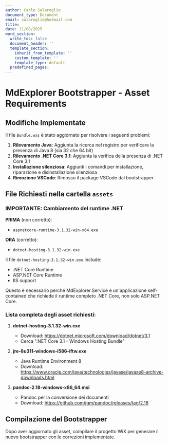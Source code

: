 ```yaml
---
author: Carlo Salaroglio
document_type: Document
email: salaroglio@hotmail.com
title: 
date: 11/08/2025
word_section:
  write_toc: false
  document_header: ''
  template_section:
    inherit_from_template: ''
    custom_template: ''
    template_type: default
  predefined_pages: 
---
```

# MdExplorer Bootstrapper - Asset Requirements

## Modifiche Implementate

Il file `Bundle.wxs` è stato aggiornato per risolvere i seguenti problemi:

1. **Rilevamento Java**: Aggiunta la ricerca nel registro per verificare la presenza di Java 8 (sia 32 che 64 bit)
2. **Rilevamento .NET Core 3.1**: Aggiunta la verifica della presenza di .NET Core 3.1
3. **Installazione silenziosa**: Aggiunti i comandi per installazione, riparazione e disinstallazione silenziosa
4. **Rimozione VSCode**: Rimosso il package VSCode dal bootstrapper

## File Richiesti nella cartella `assets`

### IMPORTANTE: Cambiamento del runtime .NET

**PRIMA** (non corretto):
- `aspnetcore-runtime-3.1.32-win-x64.exe`

**ORA** (corretto):
- `dotnet-hosting-3.1.32-win.exe`

Il file `dotnet-hosting-3.1.32-win.exe` include:
- .NET Core Runtime
- ASP.NET Core Runtime
- IIS support

Questo è necessario perché MdExplorer.Service è un'applicazione self-contained che richiede il runtime completo .NET Core, non solo ASP.NET Core.

### Lista completa degli asset richiesti:

1. **dotnet-hosting-3.1.32-win.exe**
   - Download: https://dotnet.microsoft.com/download/dotnet/3.1
   - Cerca ".NET Core 3.1 - Windows Hosting Bundle"

2. **jre-8u311-windows-i586-iftw.exe**
   - Java Runtime Environment 8
   - Download: https://www.oracle.com/java/technologies/javase/javase8-archive-downloads.html

3. **pandoc-2.18-windows-x86_64.msi**
   - Pandoc per la conversione dei documenti
   - Download: https://github.com/jgm/pandoc/releases/tag/2.18

## Compilazione del Bootstrapper

Dopo aver aggiornato gli asset, compilare il progetto WiX per generare il nuovo bootstrapper con le correzioni implementate.